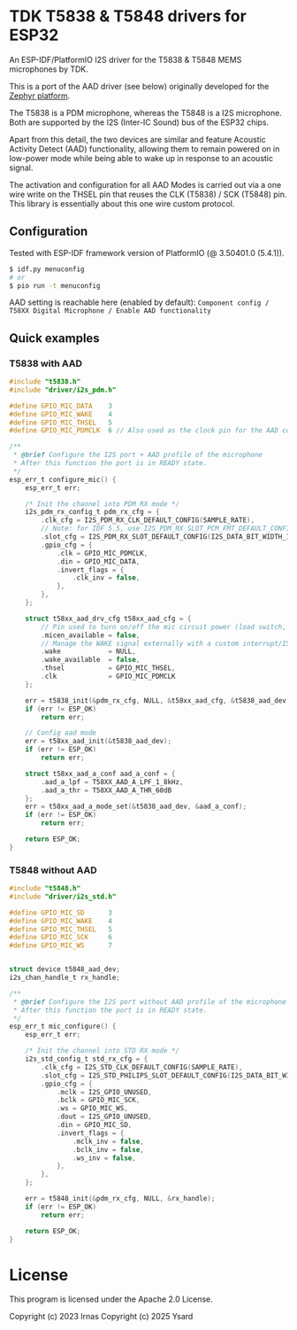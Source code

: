 # TDK T5838 & T5848 drivers for ESP32

An ESP-IDF/PlatformIO I2S driver for the T5838 & T5848 MEMS microphones by TDK.

This is a port of the AAD driver (see below) originally developed for the [Zephyr platform](https://github.com/IRNAS/irnas-t5838-driver).

The T5838 is a PDM microphone, whereas the T5848 is a I2S microphone.
Both are supported by the I2S (Inter-IC Sound) bus of the ESP32 chips.

Apart from this detail, the two devices are similar and feature Acoustic Activity Detect (AAD) functionality, allowing them to remain powered on in low-power mode while being able to wake up in response to an acoustic signal.

The activation and configuration for all AAD Modes is carried out via a one wire write on the THSEL pin that reuses the CLK (T5838) / SCK (T5848) pin.
This library is essentially about this one wire custom protocol.

## Configuration

Tested with ESP-IDF framework version of PlatformIO (@ 3.50401.0 (5.4.1)).

```bash
$ idf.py menuconfig
# or
$ pio run -t menuconfig
```

AAD setting is reachable here (enabled by default):
`Component config / T58XX Digital Microphone / Enable AAD functionality`


## Quick examples

### T5838 with AAD

```c
#include "t5838.h"
#include "driver/i2s_pdm.h"

#define GPIO_MIC_DATA    3
#define GPIO_MIC_WAKE    4
#define GPIO_MIC_THSEL   5
#define GPIO_MIC_PDMCLK  6 // Also used as the clock pin for the AAD config

/**
 * @brief Configure the I2S port + AAD profile of the microphone
 * After this function the port is in READY state.
 */
esp_err_t configure_mic() {
    esp_err_t err;

    /* Init the channel into PDM RX mode */
    i2s_pdm_rx_config_t pdm_rx_cfg = {
        .clk_cfg = I2S_PDM_RX_CLK_DEFAULT_CONFIG(SAMPLE_RATE),
        // Note: for IDF 5.5, use I2S_PDM_RX_SLOT_PCM_FMT_DEFAULT_CONFIG macro for I2S0 port
        .slot_cfg = I2S_PDM_RX_SLOT_DEFAULT_CONFIG(I2S_DATA_BIT_WIDTH_16BIT, I2S_SLOT_MODE_MONO), // Data bit width only support 16 bits
        .gpio_cfg = {
            .clk = GPIO_MIC_PDMCLK,
            .din = GPIO_MIC_DATA,
            .invert_flags = {
                .clk_inv = false,
            },
        },
    };

    struct t58xx_aad_drv_cfg t58xx_aad_cfg = {
        // Pin used to turn on/off the mic circuit power (load switch, etc.)
        .micen_available = false,
        // Manage the WAKE signal externally with a custom interrupt/ISR
        .wake            = NULL,
        .wake_available  = false,
        .thsel           = GPIO_MIC_THSEL,
        .clk             = GPIO_MIC_PDMCLK
    };

    err = t5838_init(&pdm_rx_cfg, NULL, &t58xx_aad_cfg, &t5838_aad_dev, &rx_handle);
    if (err != ESP_OK)
        return err;

    // Config aad mode
    err = t58xx_aad_init(&t5838_aad_dev);
    if (err != ESP_OK)
        return err;

    struct t58xx_aad_a_conf aad_a_conf = {
        .aad_a_lpf = T58XX_AAD_A_LPF_1_8kHz,
        .aad_a_thr = T58XX_AAD_A_THR_60dB
    };
    err = t58xx_aad_a_mode_set(&t5838_aad_dev, &aad_a_conf);
    if (err != ESP_OK)
        return err;

    return ESP_OK;
}
```

### T5848 without AAD

```c
#include "t5848.h"
#include "driver/i2s_std.h"

#define GPIO_MIC_SD      3
#define GPIO_MIC_WAKE    4
#define GPIO_MIC_THSEL   5
#define GPIO_MIC_SCK     6
#define GPIO_MIC_WS      7


struct device t5848_aad_dev;
i2s_chan_handle_t rx_handle;

/**
 * @brief Configure the I2S port without AAD profile of the microphone
 * After this function the port is in READY state.
 */
esp_err_t mic_configure() {
    esp_err_t err;

    /* Init the channel into STD RX mode */
    i2s_std_config_t std_rx_cfg = {
        .clk_cfg = I2S_STD_CLK_DEFAULT_CONFIG(SAMPLE_RATE),
        .slot_cfg = I2S_STD_PHILIPS_SLOT_DEFAULT_CONFIG(I2S_DATA_BIT_WIDTH_16BIT, I2S_SLOT_MODE_STEREO), // 8/16/24/32-bit width sample data
        .gpio_cfg = {
            .mclk = I2S_GPIO_UNUSED,
            .bclk = GPIO_MIC_SCK,
            .ws = GPIO_MIC_WS,
            .dout = I2S_GPIO_UNUSED,
            .din = GPIO_MIC_SD,
            .invert_flags = {
                .mclk_inv = false,
                .bclk_inv = false,
                .ws_inv = false,
            },
        },
    };

    err = t5848_init(&pdm_rx_cfg, NULL, &rx_handle);
    if (err != ESP_OK)
        return err;

    return ESP_OK;
}
```


# License

This program is licensed under the Apache 2.0 License.

Copyright (c) 2023 Irnas
Copyright (c) 2025 Ysard
